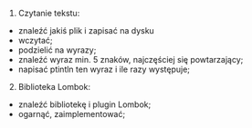 1. Czytanie tekstu:
- znaleźć jakiś plik i zapisać na dysku
- wczytać;
- podzielić na wyrazy;
- znaleźć wyraz min. 5 znaków, najczęściej się powtarzający;
- napisać ptintln ten wyraz i ile razy występuje;

2. Biblioteka Lombok:
- znaleźć bibliotekę i plugin Lombok;
- ogarnąć, zaimplementować;